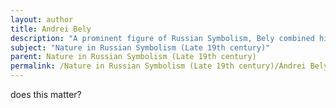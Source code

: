 ```yaml
---
layout: author
title: Andrei Bely
description: "A prominent figure of Russian Symbolism, Bely combined his interest in mysticism with nature motifs. His poetry often reflects a deep engagement with the natural world as a source of spiritual inspiration."
subject: "Nature in Russian Symbolism (Late 19th century)"
parent: Nature in Russian Symbolism (Late 19th century)
permalink: /Nature in Russian Symbolism (Late 19th century)/Andrei Bely/
---
```


does this matter?
